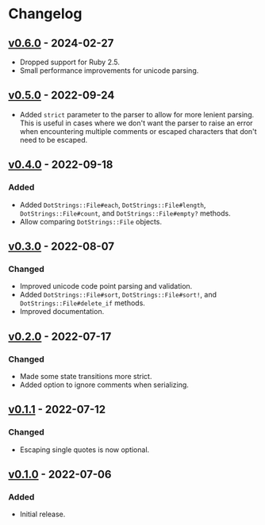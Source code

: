 # Changelog

## [v0.6.0] - 2024-02-27

- Dropped support for Ruby 2.5.
- Small performance improvements for unicode parsing.

## [v0.5.0] - 2022-09-24

- Added `strict` parameter to the parser to allow for more lenient parsing. This is useful in cases where we don't want the parser to raise an error when encountering multiple comments or escaped characters that don't need to be escaped.

## [v0.4.0] - 2022-09-18

### Added

- Added `DotStrings::File#each`, `DotStrings::File#length`, `DotStrings::File#count`, and `DotStrings::File#empty?` methods.
- Allow comparing `DotStrings::File` objects.

## [v0.3.0] - 2022-08-07

### Changed

- Improved unicode code point parsing and validation.
- Added `DotStrings::File#sort`, `DotStrings::File#sort!`, and `DotStrings::File#delete_if` methods.
- Improved documentation.

## [v0.2.0] - 2022-07-17

### Changed

- Made some state transitions more strict.
- Added option to ignore comments when serializing.

## [v0.1.1] - 2022-07-12

### Changed

- Escaping single quotes is now optional.

## [v0.1.0] - 2022-07-06

### Added

- Initial release.

[v0.6.0]: https://github.com/raymondjavaxx/dotstrings/releases/tag/v0.6.0
[v0.5.0]: https://github.com/raymondjavaxx/dotstrings/releases/tag/v0.5.0
[v0.4.0]: https://github.com/raymondjavaxx/dotstrings/releases/tag/v0.4.0
[v0.3.0]: https://github.com/raymondjavaxx/dotstrings/releases/tag/v0.3.0
[v0.2.0]: https://github.com/raymondjavaxx/dotstrings/releases/tag/v0.2.0
[v0.1.1]: https://github.com/raymondjavaxx/dotstrings/releases/tag/v0.1.1
[v0.1.0]: https://github.com/raymondjavaxx/dotstrings/releases/tag/v0.1.0
